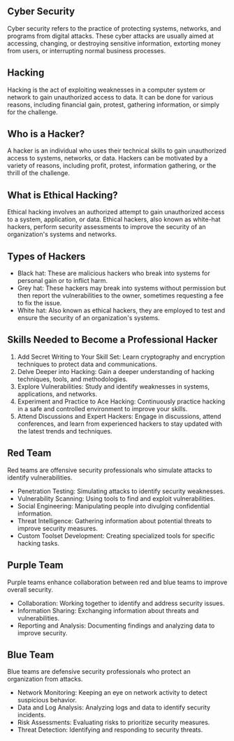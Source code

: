 ## Cyber Security
Cyber security refers to the practice of protecting systems, networks, and programs from digital attacks. These cyber attacks are usually aimed at accessing, changing, or destroying sensitive information, extorting money from users, or interrupting normal business processes.
## Hacking
Hacking is the act of exploiting weaknesses in a computer system or network to gain unauthorized access to data. It can be done for various reasons, including financial gain, protest, gathering information, or simply for the challenge.
## Who is a Hacker?
A hacker is an individual who uses their technical skills to gain unauthorized access to systems, networks, or data. Hackers can be motivated by a variety of reasons, including profit, protest, information gathering, or the thrill of the challenge.
## What is Ethical Hacking?
Ethical hacking involves an authorized attempt to gain unauthorized access to a system, application, or data. Ethical hackers, also known as white-hat hackers, perform security assessments to improve the security of an organization's systems and networks.
## Types of Hackers
- Black hat: These are malicious hackers who break into systems for personal gain or to inflict harm.
- Grey hat: These hackers may break into systems without permission but then report the vulnerabilities to the owner, sometimes requesting a fee to fix the issue.
- White hat: Also known as ethical hackers, they are employed to test and ensure the security of an organization's systems.
## Skills Needed to Become a Professional Hacker
1. Add Secret Writing to Your Skill Set: Learn cryptography and encryption techniques to protect data and communications.
2. Delve Deeper into Hacking: Gain a deeper understanding of hacking techniques, tools, and methodologies.
3. Explore Vulnerabilities: Study and identify weaknesses in systems, applications, and networks.
4. Experiment and Practice to Ace Hacking: Continuously practice hacking in a safe and controlled environment to improve your skills.
5. Attend Discussions and Expert Hackers: Engage in discussions, attend conferences, and learn from experienced hackers to stay updated with the latest trends and techniques.
## Red Team
Red teams are offensive security professionals who simulate attacks to identify vulnerabilities.
- Penetration Testing: Simulating attacks to identify security weaknesses.
- Vulnerability Scanning: Using tools to find and exploit vulnerabilities.
- Social Engineering: Manipulating people into divulging confidential information.
- Threat Intelligence: Gathering information about potential threats to improve security measures.
- Custom Toolset Development: Creating specialized tools for specific hacking tasks.
## Purple Team
Purple teams enhance collaboration between red and blue teams to improve overall security.
- Collaboration: Working together to identify and address security issues.
- Information Sharing: Exchanging information about threats and vulnerabilities.
- Reporting and Analysis: Documenting findings and analyzing data to improve security.
## Blue Team
Blue teams are defensive security professionals who protect an organization from attacks.
- Network Monitoring: Keeping an eye on network activity to detect suspicious behavior.
- Data and Log Analysis: Analyzing logs and data to identify security incidents.
- Risk Assessments: Evaluating risks to prioritize security measures.
- Threat Detection: Identifying and responding to security threats.

